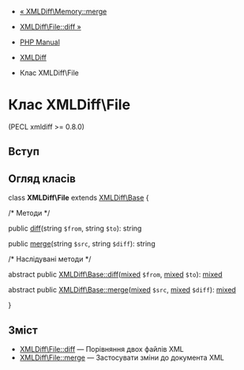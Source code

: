 - [« XMLDiff\Memory::merge](xmldiff-memory.merge.md)
- [XMLDiff\File::diff »](xmldiff-file.diff.md)

- [PHP Manual](index.md)
- [XMLDiff](book.xmldiff.md)
- Клас XMLDiff\File

# Клас XMLDiff\File

(PECL xmldiff \>= 0.8.0)

## Вступ

## Огляд класів

class **XMLDiff\File** extends [XMLDiff\Base](class.xmldiff-base.md) {

/\* Методи \*/

public [diff](xmldiff-file.diff.md)(string `$from`, string `$to`):
string

public [merge](xmldiff-file.merge.md)(string `$src`, string `$diff`):
string

/\* Наслідувані методи \*/

abstract public
[XMLDiff\Base::diff](xmldiff-base.diff.md)([mixed](language.types.declarations.md#language.types.declarations.mixed)
`$from`,
[mixed](language.types.declarations.md#language.types.declarations.mixed)
`$to`):
[mixed](language.types.declarations.md#language.types.declarations.mixed)

abstract public
[XMLDiff\Base::merge](xmldiff-base.merge.md)([mixed](language.types.declarations.md#language.types.declarations.mixed)
`$src`,
[mixed](language.types.declarations.md#language.types.declarations.mixed)
`$diff`):
[mixed](language.types.declarations.md#language.types.declarations.mixed)

}

## Зміст

- [XMLDiff\File::diff](xmldiff-file.diff.md) — Порівняння двох файлів
XML
- [XMLDiff\File::merge](xmldiff-file.merge.md) — Застосувати зміни
до документа XML
